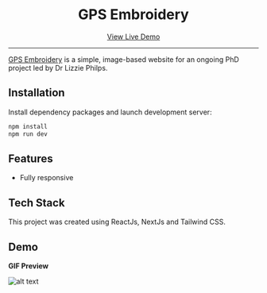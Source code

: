 <h1 align="center">
GPS Embroidery
</h1>

<div align="center">
 <a href="https://www.gps-embroidery.com" align="center" target="_blank">
   View Live Demo
 </a>
</div>

---

[GPS Embroidery](https://www.gps-embroidery.com) is a simple, image-based website for an ongoing PhD project led by Dr Lizzie Philps.

## Installation

Install dependency packages and launch development server:

```bash
npm install
npm run dev
```

## Features

- Fully responsive

## Tech Stack

This project was created using ReactJs, NextJs and Tailwind CSS.
  
## Demo

**GIF Preview**

![alt text](https://github.com/danielcranney/GPS-Embroidery/blob/main/GPS-Embroidery-GIF.gif "GPS Embroidery Preview")
